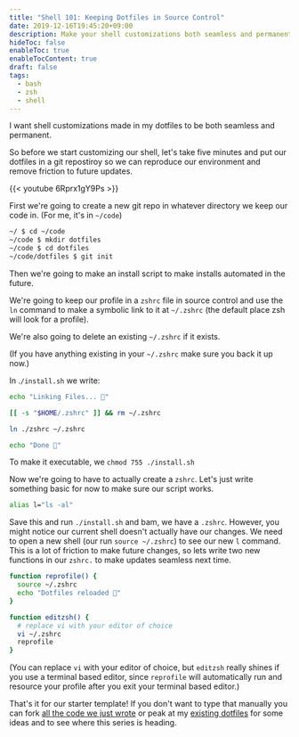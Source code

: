```yaml
---
title: "Shell 101: Keeping Dotfiles in Source Control"
date: 2019-12-16T19:45:20+09:00
description: Make your shell customizations both seamless and permanent.
hideToc: false
enableToc: true
enableTocContent: true
draft: false
tags:
  - bash
  - zsh
  - shell
---
```


I want shell customizations made in my dotfiles to be both seamless and permanent.

So before we start customizing our shell, let's take five minutes and put our dotfiles in a git repostiroy so we can reproduce our environment and remove friction to future updates.

{{< youtube 6Rprx1gY9Ps >}}

First we're going to create a new git repo in whatever directory we keep our code in. (For me, it's in `~/code`)

```bash
~/ $ cd ~/code
~/code $ mkdir dotfiles
~/code $ cd dotfiles
~/code/dotfiles $ git init
```

Then we're going to make an install script to make installs automated in the future.

We're going to keep our profile in a `zshrc` file in source control and use the `ln` command to make a symbolic link to it at `~/.zshrc` (the default place zsh will look for a profile).

We're also going to delete an existing `~/.zshrc` if it exists.

(If you have anything existing in your `~/.zshrc` make sure you back it up now.)

In .`/install.sh` we write:
```bash
echo "Linking Files... 🚀"

[[ -s "$HOME/.zshrc" ]] && rm ~/.zshrc

ln ./zshrc ~/.zshrc

echo "Done 🌈"
```

To make it executable, we `chmod 755 ./install.sh`

Now we're going to have to actually create a `zshrc`. Let's just write something basic for now to make sure our script works.

```bash
alias l="ls -al"
```

Save this and run `./install.sh` and bam, we have a `.zshrc`. However, you might notice our current shell doesn't actually have our changes. We need to open a new shell (our run `source ~/.zshrc`) to see our new `l` command. This is a lot of friction to make future changes, so lets write two new functions in our `zshrc.` to make updates seamless next time.

```bash
function reprofile() {
  source ~/.zshrc
  echo "Dotfiles reloaded 🌈"
}

function editzsh() {
  # replace vi with your editor of choice
  vi ~/.zshrc
  reprofile
}
```

(You can replace `vi` with your editor of choice, but `editzsh` really shines if you use a terminal based editor, since `reprofile` will automatically run and resource your profile after you exit your terminal based editor.)

That's it for our starter template! If you don't want to type that manually you can fork [all the code we just wrote](https://github.com/ignu/dotfiles-example/tree/blank-slate) or peak at my [existing dotfiles](https://github.com/ignu/dotfiles) for some ideas and to see where this series is heading.
